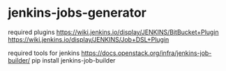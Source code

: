 # jenkins-jobs-generator

required plugins
https://wiki.jenkins.io/display/JENKINS/BitBucket+Plugin
https://wiki.jenkins.io/display/JENKINS/Job+DSL+Plugin

required tools for jenkins
https://docs.openstack.org/infra/jenkins-job-builder/
pip install jenkins-job-builder
